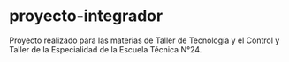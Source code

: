 # proyecto-integrador
Proyecto realizado para las materias de Taller de Tecnología y el Control y Taller de la Especialidad de la Escuela Técnica N°24.
